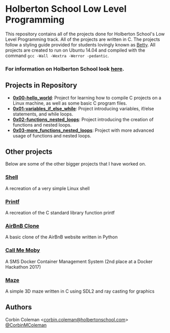 # Holberton School Low Level Programming

This repository contains all of the projects done for Holberton School's Low Level Programming track. All of the projects are written in C. The projects follow a styling guide provided for students lovingly known as <a href="https://github.com/holbertonschool/Betty">Betty</a>. All projects are created to run on Ubuntu 14.04 and compiled with the command `gcc -Wall -Wextra -Werror -pedantic`.

### For information on Holberton School look <a href="https://www.holbertonschool.com/about">here</a>.

## Projects in Repository
- <a href="https://github.com/corbin-coleman/holbertonschool-low_level_programming/tree/master/0x00-hello_world">**0x00-hello_world**</a>: Project for learning how to compile C projects on a Linux machine, as well as some basic C program files.
- <a href="https://github.com/corbin-coleman/holbertonschool-low_level_programming/tree/master/0x01-variables_if_else_while">**0x01-variables_if_else_while**</a>: Project introducing variables, if/else statements, and while loops.
- <a href="https://github.com/corbin-coleman/holbertonschool-low_level_programming/tree/master/0x02-functions_nested_loops">**0x02-functions_nested_loops**</a>: Project introducing the creation of functions and nested loops.
- <a href="https://github.com/corbin-coleman/holbertonschool-low_level_programming/tree/master/0x03-more_functions_nested_loops">**0x03-more_functions_nested_loops**</a>: Project with more advanced usage of functions and nested loops.

## Other projects

Below are some of the other bigger projects that I have worked on.

### <a href="https://github.com/corbin-coleman/simple_shell">Shell</a>
A recreation of a very simple Linux shell

### <a href="https://github.com/corbin-coleman/printf">Printf</a>
A recreation of the C standard library function printf

### <a href="https://github.com/corbin-coleman/AirBnB_clone_v4">AirBnB Clone</a>
A basic clone of the AirBnB website written in Python

### <a href="https://github.com/corbin-coleman/Call_Me_Moby">Call Me Moby</a>
A SMS Docker Container Management System (2nd place at a Docker Hackathon 2017)

### <a href="https://github.com/corbin-coleman/tree/master/maze">Maze</a>
A simple 3D maze written in C using SDL2 and ray casting for graphics

## Authors
Corbin Coleman \<corbin.coleman@holbertonschool.com> <a href="https://twitter.com/CorbinMColeman">@CorbinMColeman</a>